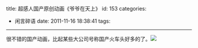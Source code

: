 title: 超感人国产原创动画《爷爷在天上》
id: 153
categories:
  - 闲言碎语
date: 2011-11-16 18:38:41
tags:
---

很不错的国产动画，比起某些大公司号称国产火车头好多的了。[![](http://m2.img.libdd.com/farm3/174/CA8AA0A8C4DD2BF56EC8AE21C1E10FAE_200_80.PNG)</img>](http://www.tudou.com/v/lvRRuMrjCAE/v.swf)